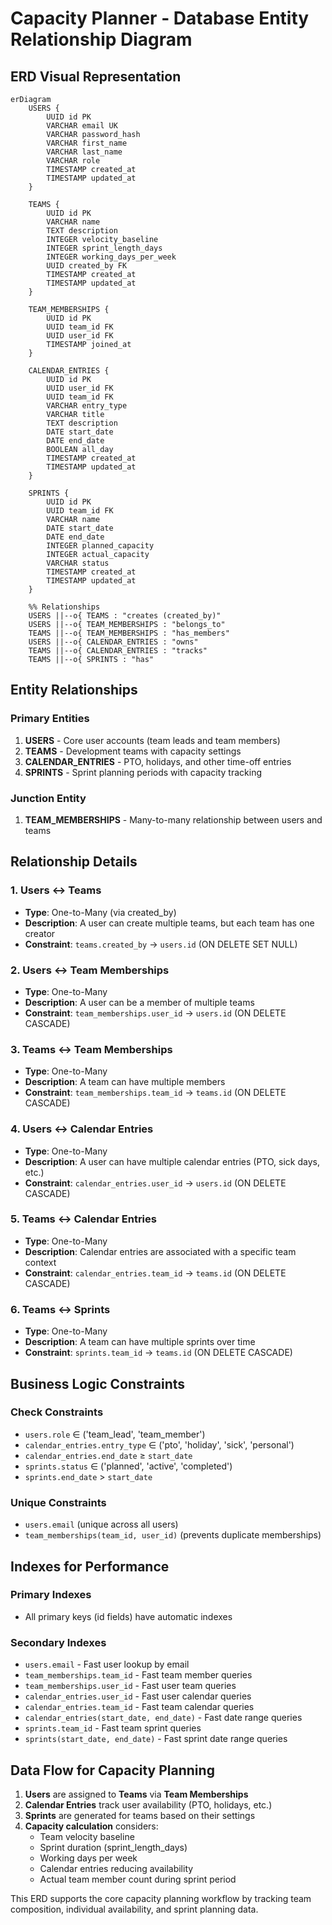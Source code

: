 # Capacity Planner - Database Entity Relationship Diagram

## ERD Visual Representation

```mermaid
erDiagram
    USERS {
        UUID id PK
        VARCHAR email UK
        VARCHAR password_hash
        VARCHAR first_name
        VARCHAR last_name
        VARCHAR role
        TIMESTAMP created_at
        TIMESTAMP updated_at
    }
    
    TEAMS {
        UUID id PK
        VARCHAR name
        TEXT description
        INTEGER velocity_baseline
        INTEGER sprint_length_days
        INTEGER working_days_per_week
        UUID created_by FK
        TIMESTAMP created_at
        TIMESTAMP updated_at
    }
    
    TEAM_MEMBERSHIPS {
        UUID id PK
        UUID team_id FK
        UUID user_id FK
        TIMESTAMP joined_at
    }
    
    CALENDAR_ENTRIES {
        UUID id PK
        UUID user_id FK
        UUID team_id FK
        VARCHAR entry_type
        VARCHAR title
        TEXT description
        DATE start_date
        DATE end_date
        BOOLEAN all_day
        TIMESTAMP created_at
        TIMESTAMP updated_at
    }
    
    SPRINTS {
        UUID id PK
        UUID team_id FK
        VARCHAR name
        DATE start_date
        DATE end_date
        INTEGER planned_capacity
        INTEGER actual_capacity
        VARCHAR status
        TIMESTAMP created_at
        TIMESTAMP updated_at
    }

    %% Relationships
    USERS ||--o{ TEAMS : "creates (created_by)"
    USERS ||--o{ TEAM_MEMBERSHIPS : "belongs_to"
    TEAMS ||--o{ TEAM_MEMBERSHIPS : "has_members"
    USERS ||--o{ CALENDAR_ENTRIES : "owns"
    TEAMS ||--o{ CALENDAR_ENTRIES : "tracks"
    TEAMS ||--o{ SPRINTS : "has"
```

## Entity Relationships

### **Primary Entities**

1. **USERS** - Core user accounts (team leads and team members)
2. **TEAMS** - Development teams with capacity settings
3. **CALENDAR_ENTRIES** - PTO, holidays, and other time-off entries
4. **SPRINTS** - Sprint planning periods with capacity tracking

### **Junction Entity**

1. **TEAM_MEMBERSHIPS** - Many-to-many relationship between users and teams

## Relationship Details

### **1. Users ↔ Teams**
- **Type**: One-to-Many (via created_by)
- **Description**: A user can create multiple teams, but each team has one creator
- **Constraint**: `teams.created_by` → `users.id` (ON DELETE SET NULL)

### **2. Users ↔ Team Memberships**
- **Type**: One-to-Many
- **Description**: A user can be a member of multiple teams
- **Constraint**: `team_memberships.user_id` → `users.id` (ON DELETE CASCADE)

### **3. Teams ↔ Team Memberships**
- **Type**: One-to-Many
- **Description**: A team can have multiple members
- **Constraint**: `team_memberships.team_id` → `teams.id` (ON DELETE CASCADE)

### **4. Users ↔ Calendar Entries**
- **Type**: One-to-Many
- **Description**: A user can have multiple calendar entries (PTO, sick days, etc.)
- **Constraint**: `calendar_entries.user_id` → `users.id` (ON DELETE CASCADE)

### **5. Teams ↔ Calendar Entries**
- **Type**: One-to-Many
- **Description**: Calendar entries are associated with a specific team context
- **Constraint**: `calendar_entries.team_id` → `teams.id` (ON DELETE CASCADE)

### **6. Teams ↔ Sprints**
- **Type**: One-to-Many
- **Description**: A team can have multiple sprints over time
- **Constraint**: `sprints.team_id` → `teams.id` (ON DELETE CASCADE)

## Business Logic Constraints

### **Check Constraints**
- `users.role` ∈ ('team_lead', 'team_member')
- `calendar_entries.entry_type` ∈ ('pto', 'holiday', 'sick', 'personal')
- `calendar_entries.end_date` ≥ `start_date`
- `sprints.status` ∈ ('planned', 'active', 'completed')
- `sprints.end_date` > `start_date`

### **Unique Constraints**
- `users.email` (unique across all users)
- `team_memberships(team_id, user_id)` (prevents duplicate memberships)

## Indexes for Performance

### **Primary Indexes**
- All primary keys (id fields) have automatic indexes

### **Secondary Indexes**
- `users.email` - Fast user lookup by email
- `team_memberships.team_id` - Fast team member queries
- `team_memberships.user_id` - Fast user team queries
- `calendar_entries.user_id` - Fast user calendar queries
- `calendar_entries.team_id` - Fast team calendar queries
- `calendar_entries(start_date, end_date)` - Fast date range queries
- `sprints.team_id` - Fast team sprint queries
- `sprints(start_date, end_date)` - Fast sprint date range queries

## Data Flow for Capacity Planning

1. **Users** are assigned to **Teams** via **Team Memberships**
2. **Calendar Entries** track user availability (PTO, holidays, etc.)
3. **Sprints** are generated for teams based on their settings
4. **Capacity calculation** considers:
   - Team velocity baseline
   - Sprint duration (sprint_length_days)
   - Working days per week
   - Calendar entries reducing availability
   - Actual team member count during sprint period

This ERD supports the core capacity planning workflow by tracking team composition, individual availability, and sprint planning data.